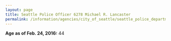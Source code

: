 ```yaml
---
layout: page
title: Seattle Police Officer 6278 Michael R. Lancaster
permalink: /information/agencies/city_of_seattle/seattle_police_department/copbook/6278/
---
```


**Age as of Feb. 24, 2016:** 44
